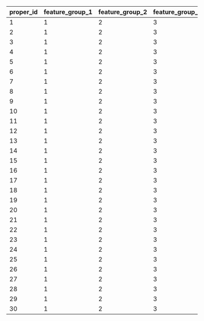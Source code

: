 |proper_id|feature_group_1|feature_group_2|feature_group_3|value_1|value_2|value_3|
| --- | --- | --- | --- | --- | --- | --- |
|1|1|2|3|105|105|105|
|2|1|2|3|105|120|120|
|3|1|2|3|100|120|100|
|4|1|2|3|105|120|120|
|5|1|2|3|105|120|105|
|6|1|2|3|100|105|100|
|7|1|2|3|120|105|100|
|8|1|2|3|100|105|100|
|9|1|2|3|105|120|120|
|10|1|2|3|120|105|100|
|11|1|2|3|100|100|105|
|12|1|2|3|105|120|120|
|13|1|2|3|105|105|105|
|14|1|2|3|105|105|120|
|15|1|2|3|120|120|120|
|16|1|2|3|100|100|100|
|17|1|2|3|120|120|105|
|18|1|2|3|120|105|120|
|19|1|2|3|105|100|105|
|20|1|2|3|100|105|105|
|21|1|2|3|100|100|105|
|22|1|2|3|120|120|120|
|23|1|2|3|105|100|100|
|24|1|2|3|120|120|120|
|25|1|2|3|105|120|105|
|26|1|2|3|100|100|100|
|27|1|2|3|100|100|100|
|28|1|2|3|100|100|100|
|29|1|2|3|120|120|120|
|30|1|2|3|105|105|120|